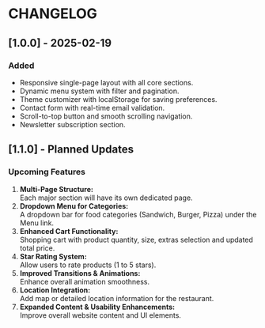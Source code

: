 # CHANGELOG

## [1.0.0] - 2025-02-19

### Added

- Responsive single-page layout with all core sections.
- Dynamic menu system with filter and pagination.
- Theme customizer with localStorage for saving preferences.
- Contact form with real-time email validation.
- Scroll-to-top button and smooth scrolling navigation.
- Newsletter subscription section.

## [1.1.0] - Planned Updates

### Upcoming Features

1. **Multi-Page Structure:**  
   Each major section will have its own dedicated page.
2. **Dropdown Menu for Categories:**  
   A dropdown bar for food categories (Sandwich, Burger, Pizza) under the Menu link.
3. **Enhanced Cart Functionality:**  
   Shopping cart with product quantity, size, extras selection and updated total price.
4. **Star Rating System:**  
   Allow users to rate products (1 to 5 stars).
5. **Improved Transitions & Animations:**  
   Enhance overall animation smoothness.
6. **Location Integration:**  
   Add map or detailed location information for the restaurant.
7. **Expanded Content & Usability Enhancements:**  
   Improve overall website content and UI elements.
